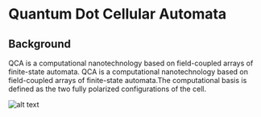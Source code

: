 # Quantum Dot Cellular Automata

## Background

QCA is a computational nanotechnology based on field-coupled arrays of finite-state automata. QCA is a computational nanotechnology
based on field-coupled arrays of finite-state automata.The computational basis is defined as the two fully polarized configurations of
the cell.

![alt text](https://raw.githubusercontent.com/basilwong/quantum-dot-cellular-automata/figures/cell-polarization-figure.png)
